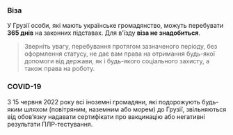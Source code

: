 ### Віза
У Грузії особи, які мають українське громадянство, можуть перебувати **365 днів** на законних підставах. Для в'їзду **віза не знадобиться**.
>Зверніть увагу, перебування протягом зазначеного періоду, без оформлення статусу, не дає вам права на отримання будь-якої допомоги від держави, як і будь-якого соціального захисту, а також права на роботу.
### COVID-19
З 15 червня 2022 року всі іноземні громадяни, які подорожують будь-яким шляхом (повітряним, наземним або морем) до Грузії, звільняються від обов’язку надавати сертифікати про вакцинацію або негативні результати ПЛР-тестування.